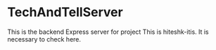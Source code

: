 # TechAndTellServer
This is the backend Express server for project
This is hiteshk-itis. It is necessary to check here.
